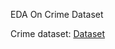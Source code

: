 EDA On Crime Dataset

Crime dataset: [Dataset](https://catalog.data.gov/dataset/crime-data-from-2020-to-present)

